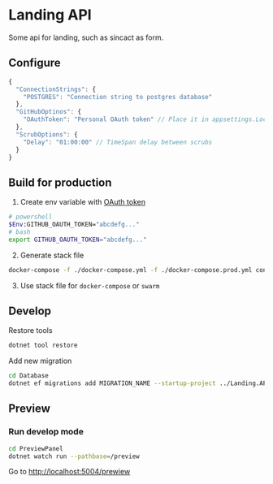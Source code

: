 # Landing API

Some api for landing, such as sincact as form.

## Configure

```js
{
  "ConnectionStrings": {
    "POSTGRES": "Connection string to postgres database"
  },
  "GitHubOptinos": {
    "OAuthToken": "Personal OAuth token" // Place it in appsettings.Local.json while develop
  },
  "ScrubOptions": {
    "Delay": "01:00:00" // TimeSpan delay between scrubs
  }
}
```

## Build for production

1. Create env variable with [OAuth token](https://github.com/settings/tokens)

```bash
# powershell
$Env:GITHUB_OAUTH_TOKEN="abcdefg..."
# bash
export GITHUB_OAUTH_TOKEN="abcdefg..."
```

2. Generate stack file

```bash
docker-compose -f ./docker-compose.yml -f ./docker-compose.prod.yml config > stack.yml
```

3. Use stack file for `docker-compose` or `swarm`

## Develop

Restore tools
```bash
dotnet tool restore
```

Add new migration
```bash
cd Database
dotnet ef migrations add MIGRATION_NAME --startup-project ../Landing.API
```

## Preview

### Run develop mode

```bash
cd PreviewPanel
dotnet watch run --pathbase=/preview
```
Go to [http://localhost:5004/prewiew](http://localhost:5004/prewiew)